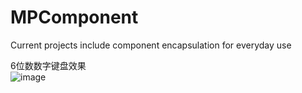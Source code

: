 # MPComponent
Current projects include component encapsulation for everyday use

6位数数字键盘效果  
![image](https://upload-images.jianshu.io/upload_images/7465865-1485ded5d729692a.gif?imageMogr2/auto-orient/strip)
